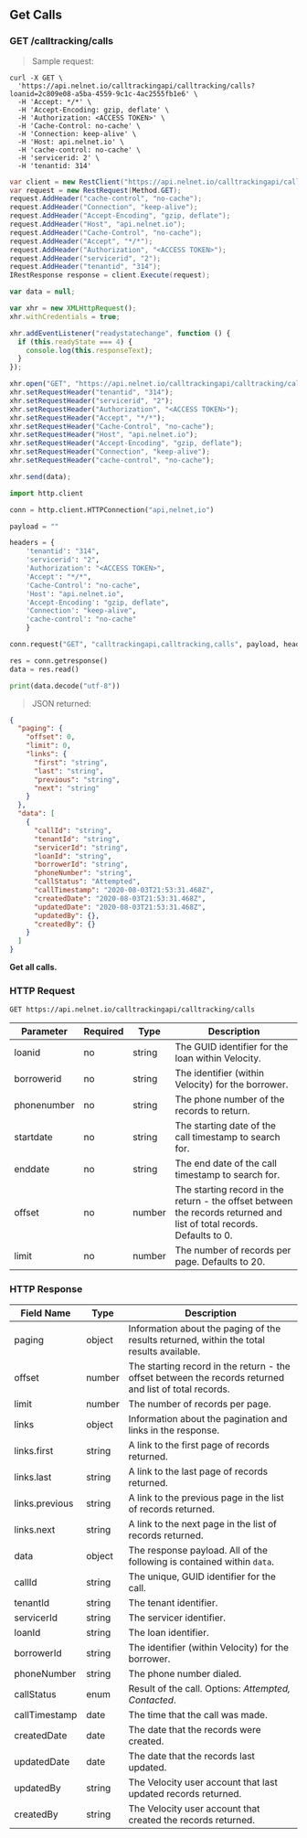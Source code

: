 <!--Endpoint introduction -->
## Get Calls

### GET /calltracking/calls

<!-- RIGHT: code samples -->

> Sample request:

```shell
curl -X GET \
  'https://api.nelnet.io/calltrackingapi/calltracking/calls?loanid=2c809e08-a5ba-4559-9c1c-4ac2555fb1e6' \
  -H 'Accept: */*' \
  -H 'Accept-Encoding: gzip, deflate' \
  -H 'Authorization: <ACCESS TOKEN>' \
  -H 'Cache-Control: no-cache' \
  -H 'Connection: keep-alive' \
  -H 'Host: api.nelnet.io' \
  -H 'cache-control: no-cache' \
  -H 'servicerid: 2' \
  -H 'tenantid: 314'
```

```csharp
var client = new RestClient("https://api.nelnet.io/calltrackingapi/calltracking/calls?loanid=2c809e08-a5ba-4559-9c1c-4ac2555fb1e6");
var request = new RestRequest(Method.GET);
request.AddHeader("cache-control", "no-cache");
request.AddHeader("Connection", "keep-alive");
request.AddHeader("Accept-Encoding", "gzip, deflate");
request.AddHeader("Host", "api.nelnet.io");
request.AddHeader("Cache-Control", "no-cache");
request.AddHeader("Accept", "*/*");
request.AddHeader("Authorization", "<ACCESS TOKEN>");
request.AddHeader("servicerid", "2");
request.AddHeader("tenantid", "314");
IRestResponse response = client.Execute(request);
```

```javascript
var data = null;

var xhr = new XMLHttpRequest();
xhr.withCredentials = true;

xhr.addEventListener("readystatechange", function () {
  if (this.readyState === 4) {
    console.log(this.responseText);
  }
});

xhr.open("GET", "https://api.nelnet.io/calltrackingapi/calltracking/calls?loanid=2c809e08-a5ba-4559-9c1c-4ac2555fb1e6");
xhr.setRequestHeader("tenantid", "314");
xhr.setRequestHeader("servicerid", "2");
xhr.setRequestHeader("Authorization", "<ACCESS TOKEN>");
xhr.setRequestHeader("Accept", "*/*");
xhr.setRequestHeader("Cache-Control", "no-cache");
xhr.setRequestHeader("Host", "api.nelnet.io");
xhr.setRequestHeader("Accept-Encoding", "gzip, deflate");
xhr.setRequestHeader("Connection", "keep-alive");
xhr.setRequestHeader("cache-control", "no-cache");

xhr.send(data);
```

```python
import http.client

conn = http.client.HTTPConnection("api,nelnet,io")

payload = ""

headers = {
    'tenantid': "314",
    'servicerid': "2",
    'Authorization': "<ACCESS TOKEN>",
    'Accept': "*/*",
    'Cache-Control': "no-cache",
    'Host': "api.nelnet.io",
    'Accept-Encoding': "gzip, deflate",
    'Connection': "keep-alive",
    'cache-control': "no-cache"
    }

conn.request("GET", "calltrackingapi,calltracking,calls", payload, headers)

res = conn.getresponse()
data = res.read()

print(data.decode("utf-8"))
```

> JSON returned:

```json
{
  "paging": {
    "offset": 0,
    "limit": 0,
    "links": {
      "first": "string",
      "last": "string",
      "previous": "string",
      "next": "string"
    }
  },
  "data": [
    {
      "callId": "string",
      "tenantId": "string",
      "servicerId": "string",
      "loanId": "string",
      "borrowerId": "string",
      "phoneNumber": "string",
      "callStatus": "Attempted",
      "callTimestamp": "2020-08-03T21:53:31.468Z",
      "createdDate": "2020-08-03T21:53:31.468Z",
      "updatedDate": "2020-08-03T21:53:31.468Z",
      "updatedBy": {},
      "createdBy": {}
    }
  ]
}
```

<!-- LEFT: documentation -->

**Get all calls.**

### HTTP Request

`GET https://api.nelnet.io/calltrackingapi/calltracking/calls`

Parameter | Required | Type | Description
----------| -------- | ------ | -----------
loanid | no | string | The GUID identifier for the loan within Velocity.
borrowerid | no | string | The identifier (within Velocity) for the borrower.
phonenumber | no | string | The phone number of the records to return.
startdate | no | string | The starting date of the call timestamp to search for.
enddate | no | string | The end date of the call timestamp to search for.
offset | no | number | The starting record in the return - the offset between the records returned and list of total records. Defaults to 0.
limit | no | number | The number of records per page. Defaults to 20.

### HTTP Response

Field Name | Type | Description
---------- | ------- | -------
paging | object | Information about the paging of the results returned, within the total results available.
offset | number | The starting record in the return - the offset between the records returned and list of total records.
limit | number | The number of records per page.
links | object | Information about the pagination and links in the response.
links.first | string | A link to the first page of records returned.
links.last | string | A link to the last page of records returned.
links.previous | string | A link to the previous page in the list of records returned.
links.next | string | A link to the next page in the list of records returned.
data | object | The response payload. All of the following is contained within `data`.
callId | string | The unique, GUID identifier for the call.
tenantId | string | The tenant identifier.
servicerId | string | The servicer identifier.
loanId | string | The loan identifier.
borrowerId | string | The identifier (within Velocity) for the borrower.
phoneNumber | string | The phone number dialed.
callStatus | enum | Result of the call. Options: *Attempted, Contacted*.
callTimestamp | date | The time that the call was made.
createdDate | date | The date that the records were created.
updatedDate | date | The date that the records last updated.
updatedBy | string | The Velocity user account that last updated records returned.
createdBy | string | The Velocity user account that created the records returned.